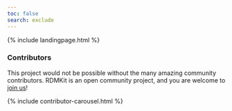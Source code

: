 ```yaml
---
toc: false
search: exclude
---
```


{% include landingpage.html %}

### Contributors
This project would not be possible without the many amazing community contributors. RDMKit is an open community project, and you are welcome to [join us](how_to_contribute)!

{% include contributor-carousel.html %}

